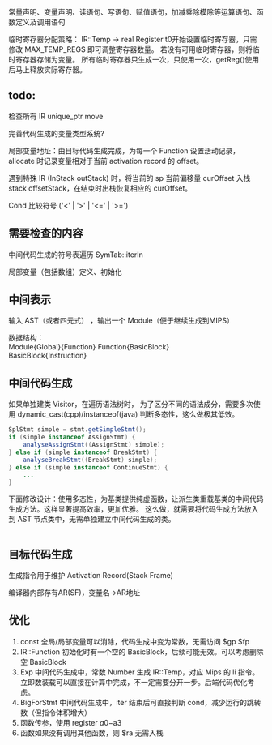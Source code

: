 常量声明、变量声明、读语句、写语句、赋值语句，加减乘除模除等运算语句、函数定义及调用语句

临时寄存器分配策略：
IR::Temp -> real Register
t0开始设置临时寄存器，只需修改 MAX_TEMP_REGS 即可调整寄存器数量。
若没有可用临时寄存器，则将临时寄存器存储为变量。
所有临时寄存器只生成一次，只使用一次，getReg()使用后马上释放实际寄存器。

## todo:

检查所有 IR unique_ptr move

完善代码生成的变量类型系统?

局部变量地址：由目标代码生成完成，为每一个 Function 设置活动记录，
allocate 时记录变量相对于当前 activation record 的 offset。

遇到特殊 IR (InStack outStack) 时，将当前的 sp 当前偏移量 curOffset 入栈 stack<int> offsetStack，在结束时出栈恢复相应的
curOffset。

Cond 比较符号 ('<' | '>' | '<=' | '>=')

## 需要检查的内容

中间代码生成的符号表遍历 SymTab::iterIn

局部变量（包括数组）定义、初始化

## 中间表示

输入 AST（或者四元式） ，输出一个 Module（便于继续生成到MIPS）

数据结构：  
Module{Global}{Function}
Function{BasicBlock}  
BasicBlock{Instruction}

## 中间代码生成

如果单独建类 Visitor，在遍历语法树时，
为了区分不同的语法成分，需要多次使用 dynamic_cast(cpp)/instanceof(java) 判断多态性，这么做极其低效。

```java
SplStmt simple = stmt.getSimpleStmt();
if (simple instanceof AssignStmt) {
    analyseAssignStmt((AssignStmt) simple);
} else if (simple instanceof BreakStmt) {
    analyseBreakStmt((BreakStmt) simple);
} else if (simple instanceof ContinueStmt) {
    ...
}
```

下面修改设计：使用多态性，为基类提供纯虚函数，让派生类重载基类的中间代码生成方法。这样显著提高效率，更加优雅。
这么做，就需要将代码生成方法放入到 AST 节点类中，无需单独建立中间代码生成的类。

```c++

```

## 目标代码生成

生成指令用于维护 Activation Record(Stack Frame)

编译器内部存有AR(SF)，变量名->AR地址

## 优化

1. const 全局/局部变量可以消除，代码生成中变为常数，无需访问 $gp $fp
2. IR::Function 初始化时有一个空的 BasicBlock，后续可能无效。可以考虑删除空 BasicBlock
3. Exp 中间代码生成中，常数 Number 生成 IR::Temp，对应 Mips 的 li 指令。立即数装载可以直接在计算中完成，不一定需要分开一步。后端代码优化考虑。
4. BigForStmt 中间代码生成中，iter 结束后可直接判断 cond，减少运行的跳转数（但指令体积增大）
5. 函数传参，使用 register $a0-$a3
6. 函数如果没有调用其他函数，则 $ra 无需入栈